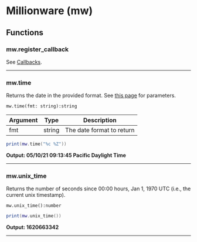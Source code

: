 # Millionware (mw)

## Functions

### mw.register_callback
See [Callbacks](https://docs.millionware.vip/script_callbacks/).

---

### mw.time
Returns the date in the provided format. See [this page](https://www.cplusplus.com/reference/iomanip/put_time/) for parameters.

```mw.time(fmt: string):string```

| Argument      | Type          | Description   |
| ------------- | ------------- | ------------- |
| fmt            | string        | The date format to return  |

```lua
print(mw.time("%c %Z"))
```

**Output: 05/10/21 09:13:45 Pacific Daylight Time**

---

### mw.unix_time
Returns the number of seconds since 00:00 hours, Jan 1, 1970 UTC (i.e., the current unix timestamp).

```mw.unix_time():number```

```lua
print(mw.unix_time())
```

**Output: 1620663342**

---
